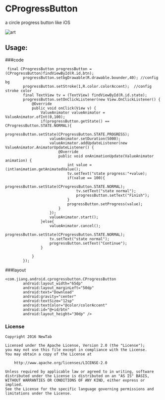 # CProgressButton

a circle progress button like iOS <br />


![art](https://raw.githubusercontent.com/jiang111/CProgressButton/master/art/art2.gif)

## Usage:

###code
```
 final CProgressButton progressButton = (CProgressButton)findViewById(R.id.btn);
        progressButton.setbgDrawable(R.drawable.bounder,40); //config  bg
        progressButton.setStroke(1,R.color.colorAccent);  //config stroke color
        final TextView tv = (TextView) findViewById(R.id.state);
        progressButton.setOnClickListener(new View.OnClickListener() {
            @Override
            public void onClick(View v) {
                ValueAnimator valueAnimator = ValueAnimator.ofInt(0,100);
                if(progressButton.getState() == CProgressButton.STATE.NORMAL){
                    progressButton.setState(CProgressButton.STATE.PROGRESS);
                    valueAnimator.setDuration(5000);
                    valueAnimator.addUpdateListener(new ValueAnimator.AnimatorUpdateListener() {
                        @Override
                        public void onAnimationUpdate(ValueAnimator animation) {
                            int value = (int)animation.getAnimatedValue();
                            tv.setText("state progress:"+value);
                            if(value == 100){
                                progressButton.setState(CProgressButton.STATE.NORMAL);
                                tv.setText("state normal");
                                progressButton.setText("Finish");
                            }
                            progressButton.setProgress(value);
                        }
                    });
                    valueAnimator.start();
                }else{
                    valueAnimator.cancel();
                    progressButton.setState(CProgressButton.STATE.NORMAL);
                    tv.setText("state normal");
                    progressButton.setText("Continue");
                }

            }
        });
```
###layout
```
<com.jiang.android.cprogressbutton.CProgressButton
        android:layout_width="65dp"
        android:layout_marginLeft="50dp"
        android:text="Download"
        android:gravity="center"
        android:textSize="12sp"
        android:textColor="@color/colorAccent"
        android:id="@+id/btn"
        android:layout_height="30dp" />
```

### License

    Copyright 2016 NewTab

    Licensed under the Apache License, Version 2.0 (the "License");
    you may not use this file except in compliance with the License.
    You may obtain a copy of the License at

        http://www.apache.org/licenses/LICENSE-2.0

    Unless required by applicable law or agreed to in writing, software
    distributed under the License is distributed on an "AS IS" BASIS,
    WITHOUT WARRANTIES OR CONDITIONS OF ANY KIND, either express or implied.
    See the License for the specific language governing permissions and
    limitations under the License.
